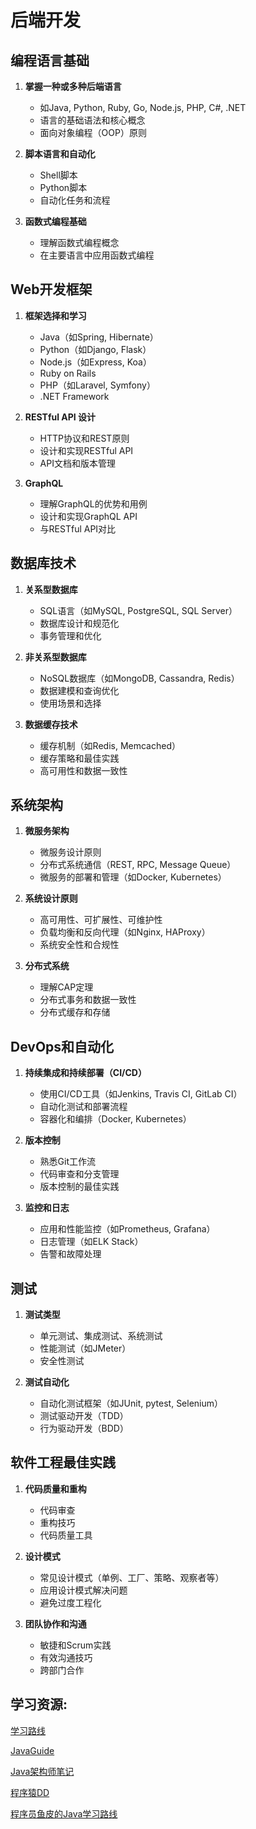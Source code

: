 # 后端开发

## 编程语言基础
1. **掌握一种或多种后端语言**
   - 如Java, Python, Ruby, Go, Node.js, PHP, C#, .NET
   - 语言的基础语法和核心概念
   - 面向对象编程（OOP）原则

2. **脚本语言和自动化**
   - Shell脚本
   - Python脚本
   - 自动化任务和流程

3. **函数式编程基础**
   - 理解函数式编程概念
   - 在主要语言中应用函数式编程

## Web开发框架
1. **框架选择和学习**
   - Java（如Spring, Hibernate）
   - Python（如Django, Flask）
   - Node.js（如Express, Koa）
   - Ruby on Rails
   - PHP（如Laravel, Symfony）
   - .NET Framework

2. **RESTful API 设计**
   - HTTP协议和REST原则
   - 设计和实现RESTful API
   - API文档和版本管理

3. **GraphQL**
   - 理解GraphQL的优势和用例
   - 设计和实现GraphQL API
   - 与RESTful API对比

## 数据库技术
1. **关系型数据库**
   - SQL语言（如MySQL, PostgreSQL, SQL Server）
   - 数据库设计和规范化
   - 事务管理和优化

2. **非关系型数据库**
   - NoSQL数据库（如MongoDB, Cassandra, Redis）
   - 数据建模和查询优化
   - 使用场景和选择

3. **数据缓存技术**
   - 缓存机制（如Redis, Memcached）
   - 缓存策略和最佳实践
   - 高可用性和数据一致性

## 系统架构
1. **微服务架构**
   - 微服务设计原则
   - 分布式系统通信（REST, RPC, Message Queue）
   - 微服务的部署和管理（如Docker, Kubernetes）

2. **系统设计原则**
   - 高可用性、可扩展性、可维护性
   - 负载均衡和反向代理（如Nginx, HAProxy）
   - 系统安全性和合规性

3. **分布式系统**
   - 理解CAP定理
   - 分布式事务和数据一致性
   - 分布式缓存和存储

## DevOps和自动化
1. **持续集成和持续部署（CI/CD）**
   - 使用CI/CD工具（如Jenkins, Travis CI, GitLab CI）
   - 自动化测试和部署流程
   - 容器化和编排（Docker, Kubernetes）

2. **版本控制**
   - 熟悉Git工作流
   - 代码审查和分支管理
   - 版本控制的最佳实践

3. **监控和日志**
   - 应用和性能监控（如Prometheus, Grafana）
   - 日志管理（如ELK Stack）
   - 告警和故障处理

## 测试
1. **测试类型**
   - 单元测试、集成测试、系统测试
   - 性能测试（如JMeter）
   - 安全性测试

2. **测试自动化**
   - 自动化测试框架（如JUnit, pytest, Selenium）
   - 测试驱动开发（TDD）
   - 行为驱动开发（BDD）

## 软件工程最佳实践
1. **代码质量和重构**
   - 代码审查
   - 重构技巧
   - 代码质量工具

2. **设计模式**
   - 常见设计模式（单例、工厂、策略、观察者等）
   - 应用设计模式解决问题
   - 避免过度工程化

3. **团队协作和沟通**
   - 敏捷和Scrum实践
   - 有效沟通技巧
   - 跨部门合作

## 学习资源:

[学习路线](https://roadmap.sh/backend)

[JavaGuide](https://javaguide.cn/)

[Java架构师笔记](https://zq99299.github.io/note-architect/hc/01/)

[程序猿DD](https://www.didispace.com/)

[程序员鱼皮的Java学习路线](https://www.codefather.cn/java%E5%AD%A6%E4%B9%A0%E8%B7%AF%E7%BA%BF-by-%E7%A8%8B%E5%BA%8F%E5%91%98%E9%B1%BC%E7%9A%AE/)